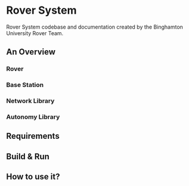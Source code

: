 # Rover System 

Rover System codebase and documentation created by the Binghamton University Rover Team.

## An Overview

### Rover

### Base Station

### Network Library

### Autonomy Library

## Requirements

## Build & Run

## How to use it?
